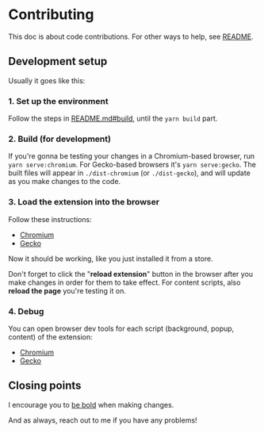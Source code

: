 # Contributing

This doc is about code contributions. For other ways to help, see [README](./README.md#contribute).

## Development setup

Usually it goes like this:

### 1. Set up the environment

Follow the steps in [README.md#build](./README.md#build), until the `yarn build` part.

### 2. Build (for development)

<!-- TODO refactor: this seems to be duplicating the README a little. -->
If you're gonna be testing your changes in a Chromium-based browser, run `yarn serve:chromium`. For Gecko-based browsers it's `yarn serve:gecko`. The built files will appear in `./dist-chromium` (or `./dist-gecko`), and will update as you make changes to the code.

### 3. Load the extension into the browser

Follow these instructions:

* [Chromium](https://developer.chrome.com/docs/extensions/mv3/getstarted/#unpacked)
* [Gecko](https://developer.mozilla.org/en-US/docs/Mozilla/Add-ons/WebExtensions/Your_first_WebExtension#installing)

Now it should be working, like you just installed it from a store.

Don't forget to click the "__reload extension__" button in the browser after you make changes in order for them to take effect.
For content scripts, also __reload the page__ you're testing it on.

### 4. Debug

You can open browser dev tools for each script (background, popup, content) of the extension:

* [Chromium](https://developer.chrome.com/docs/extensions/mv3/tut_debugging/)
* [Gecko](https://firefox-source-docs.mozilla.org/devtools-user/about_colon_debugging/index.html#installed-extensions)

## Closing points

I encourage you to [be bold](https://en.wikipedia.org/wiki/Wikipedia:Be_bold) when making changes.

And as always, reach out to me if you have any problems!
